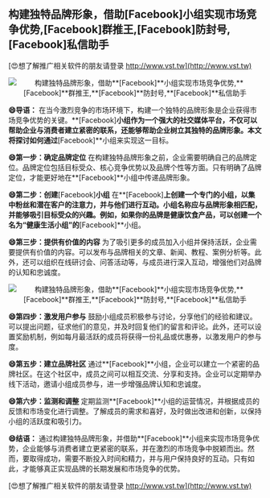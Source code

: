 ## **构建独特品牌形象，借助**[Facebook]**小组实现市场竞争优势,**[Facebook]**群推王,**[Facebook]**防封号,**[Facebook]**私信助手**

[😍想了解推广相关软件的朋友请登录 http://www.vst.tw](http://www.vst.tw)

 <center><img src="https://vst.tw/MP4/tuiguang/png/7.png" alt="构建独特品牌形象，借助**[Facebook]**小组实现市场竞争优势,**[Facebook]**群推王,**[Facebook]**防封号,**[Facebook]**私信助手"></center>

**😄导语：**
在当今激烈竞争的市场环境下，构建一个独特的品牌形象是企业获得市场竞争优势的关键。**[Facebook]**小组作为一个强大的社交媒体平台，不仅可以帮助企业与消费者建立紧密的联系，还能够帮助企业树立其独特的品牌形象。本文将探讨如何通过**[Facebook]**小组来实现这一目标。

**😄第一步：确定品牌定位**
在构建独特品牌形象之前，企业需要明确自己的品牌定位。品牌定位包括目标受众、核心竞争优势以及品牌个性等方面。只有明确了品牌定位，才能更好地在**[Facebook]**小组中传递品牌形象。

**😄第二步：创建**[Facebook]**小组**
在**[Facebook]**上创建一个专门的小组，以集中粉丝和潜在客户的注意力，并与他们进行互动。小组名称应与品牌形象相匹配，并能够吸引目标受众的兴趣。例如，如果你的品牌是健康饮食产品，可以创建一个名为“健康生活小组”的**[Facebook]**小组。

**😄第三步：提供有价值的内容**
为了吸引更多的成员加入小组并保持活跃，企业需要提供有价值的内容。可以发布与品牌相关的文章、新闻、教程、案例分析等。此外，还可以组织在线研讨会、问答活动等，与成员进行深入互动，增强他们对品牌的认知和忠诚度。

 <center><img src="https://vst.tw/MP4/tuiguang/png/7.png" alt="构建独特品牌形象，借助**[Facebook]**小组实现市场竞争优势,**[Facebook]**群推王,**[Facebook]**防封号,**[Facebook]**私信助手"></center>

**😄第四步：激发用户参与**
鼓励小组成员积极参与讨论，分享他们的经验和建议。可以提出问题，征求他们的意见，并及时回复他们的留言和评论。此外，还可以设置奖励机制，例如每月最活跃的成员将获得一份礼品或优惠券，以激发用户的参与度。

**😄第五步：建立品牌社区**
通过**[Facebook]**小组，企业可以建立一个紧密的品牌社区。在这个社区中，成员之间可以相互交流、分享和支持。企业可以定期举办线下活动，邀请小组成员参与，进一步增强品牌认知和忠诚度。

**😄第六步：监测和调整**
定期监测**[Facebook]**小组的运营情况，并根据成员的反馈和市场变化进行调整。了解成员的需求和喜好，及时做出改进和创新，以保持小组的活跃度和吸引力。

**😄结语：**
通过构建独特品牌形象，并借助**[Facebook]**小组来实现市场竞争优势，企业能够与消费者建立更紧密的联系，并在激烈的市场竞争中脱颖而出。然而，要取得成功，需要不断投入时间和精力，并与用户保持良好的互动。只有如此，才能够真正实现品牌的长期发展和市场竞争的优势。

[😍想了解推广相关软件的朋友请登录 http://www.vst.tw](http://www.vst.tw)



